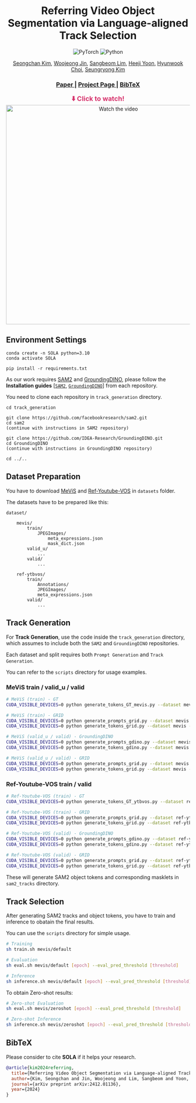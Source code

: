 <p align="center">
  <h1 align="center">Referring Video Object Segmentation via Language-aligned Track Selection</h1>
  
  <p align="center">
    <img src="https://img.shields.io/badge/PyTorch-2.6.0-%23EE4C2C.svg?style=&logo=PyTorch&logoColor=white" alt="PyTorch">
    <img src="https://img.shields.io/badge/Python-3.10-blue.svg?style=&logo=python&logoColor=ffdd54" alt="Python">
  </p>

  <p align="center">
    <a href="https://github.com/deep-overflow" target="_blank">Seongchan Kim</a>,</span>
    <a href="https://github.com/wooj0216" target="_blank">Woojeong Jin</a>,</span>
    <a href="https://github.com/SangbeomLim" target="_blank">Sangbeom Lim</a>,</span>
    <a href="https://github.com/yoon-heez" target="_blank">Heeji Yoon</a>,</span>
    <a href="https://github.com/Eenrue" target="_blank">Hyunwook Choi</a>,</span>
    <a href="https://cvlab.kaist.ac.kr/members/faculty" target="_blank">Seungryong Kim</a>
  </p>
  <h3 align="center"><a href="https://arxiv.org/abs/2412.01136">Paper </a> | <a href="https://cvlab-kaist.github.io/SOLA/">Project Page </a> | <a href=#BibTeX>BibTeX </a> </h3>
  <div align="center"></div>

  <p align="center">
    <span style="font-size:18px; color:#d6336c;"><strong>⬇️ Click to watch!</strong></span><br>
    <a href="https://youtu.be/RP_va3dFKFU">
      <img src="https://img.youtube.com/vi/RP_va3dFKFU/0.jpg" alt="Watch the video", width="600px">
    </a>
  </p>

</p>

## Environment Settings

```
conda create -n SOLA python=3.10
conda activate SOLA

pip install -r requirements.txt
```

As our work requires [SAM2](https://github.com/facebookresearch/sam2) and [GroundingDINO](https://github.com/IDEA-Research/GroundingDINO), please follow the **Installation guides** [[`SAM2`](https://github.com/facebookresearch/sam2/blob/main/INSTALL.md), [`GroundingDINO`](https://github.com/IDEA-Research/GroundingDINO?tab=readme-ov-file#hammer_and_wrench-install)] from each repository.

You need to clone each repository in `track_generation` directory.

```
cd track_generation

git clone https://github.com/facebookresearch/sam2.git
cd sam2
(continue with instructions in SAM2 repository)

git clone https://github.com/IDEA-Research/GroundingDINO.git
cd GroundingDINO
(continue with instructions in GroundingDINO repository)

cd ../..
```

## Dataset Preparation
You have to download [MeViS](https://codalab.lisn.upsaclay.fr/competitions/15094) and [Ref-Youtube-VOS](https://codalab.lisn.upsaclay.fr/competitions/13520) in `datasets` folder.

The datasets have to be prepared like this:
```
dataset/
    
    mevis/
        train/
            JPEGImages/
                meta_expressions.json
                mask_dict.json
        valid_u/
            ...
        valid/
            ...
    
    ref-ytbvos/
        train/
            Annotations/
            JPEGImages/
            meta_expressions.json
        valid/
            ...
```

## Track Generation

For **Track Generation**, use the code inside the `track_generation` directory, which assumes to include both the `SAM2` and `GroundingDINO` repositories.

Each dataset and split requires both `Prompt Generation` and `Track Generation`.

You can refer to the `scripts` directory for usage examples.

### MeViS train / valid_u / valid
```bash
# MeViS (train) - GT
CUDA_VISIBLE_DEVICES=0 python generate_tokens_GT_mevis.py --dataset mevis --data_type train --pid 0 --n_pids 1

# MeViS (train) - GRID
CUDA_VISIBLE_DEVICES=0 python generate_prompts_grid.py --dataset mevis --data_type train --bin_size 4 --pid 0 --n_pid 1
CUDA_VISIBLE_DEVICES=0 python generate_tokens_grid.py --dataset mevis --data_type train --bin_size 4 --batch_size 4 --miou_thresh 0.7 --n_max_tracks 64 --pid 0 --n_pids 1

# MeViS (valid_u / valid) - GroundingDINO
CUDA_VISIBLE_DEVICES=0 python generate_prompts_gdino.py --dataset mevis --data_type valid_u --bin_size 4 --box_threshold 0.2 --text_threshold 0.25 --pid 0 --n_pid 1
CUDA_VISIBLE_DEVICES=0 python generate_tokens_gdino.py --dataset mevis --data_type valid_u --bin_size 4 --batch_size 4 --miou_thresh 0.7 --stability_score_thresh 0.85 --n_max_tracks 16 --pid 0 --n_pids 1

# MeViS (valid_u / valid) - GRID
CUDA_VISIBLE_DEVICES=0 python generate_prompts_grid.py --dataset mevis --data_type valid_u --bin_size 0 --pid 0 --n_pid 1
CUDA_VISIBLE_DEVICES=0 python generate_tokens_grid.py --dataset mevis --data_type valid_u --bin_size 4 --batch_size 4 --miou_thresh 0.7 --n_max_tracks 64 --pid 0 --n_pids 1
```

### Ref-Youtube-VOS train / valid
```bash
# Ref-Youtube-VOS (train) - GT
CUDA_VISIBLE_DEVICES=0 python generate_tokens_GT_ytbvos.py --dataset ref-ytbvos --data_type train --pid 0 --n_pid 1

# Ref-Youtube-VOS (train) - GRID
CUDA_VISIBLE_DEVICES=0 python generate_prompts_grid.py --dataset ref-ytbvos --data_type train --bin_size 4 --pid 0 --n_pid 1
CUDA_VISIBLE_DEVICES=0 python generate_tokens_grid.py --dataset ref-ytbvos --data_type train --bin_size 4 --batch_size 4 --miou_thresh 0.7 --n_max_tracks 64 --pid 0 --n_pids 1

# Ref-Youtube-VOS (valid) - GroundingDINO
CUDA_VISIBLE_DEVICES=0 python generate_prompts_gdino.py --dataset ref-ytbvos --data_type valid --bin_size 4 --box_threshold 0.2 --text_threshold 0.25 --pid 0 --n_pid 1
CUDA_VISIBLE_DEVICES=0 python generate_tokens_gdino.py --dataset ref-ytbvos --data_type valid --bin_size 4 --batch_size 4 --miou_thresh 0.7 --stability_score_thresh 0.85 --n_max_tracks 16 --pid 0 --n_pids 1

# Ref-Youtube-VOS (valid) - GRID
CUDA_VISIBLE_DEVICES=0 python generate_prompts_grid.py --dataset ref-ytbvos --data_type valid --bin_size 0 --pid 0 --n_pid 1
CUDA_VISIBLE_DEVICES=0 python generate_tokens_grid.py --dataset ref-ytbvos --data_type valid --bin_size 4 --batch_size 4 --miou_thresh 0.7 --n_max_tracks 64 --pid 0 --n_pids 1
```

These will generate SAM2 object tokens and corresponding masklets in `sam2_tracks` directory.


## Track Selection
After generating SAM2 tracks and object tokens, you have to train and inference to obatain the final results.

You can use the `scripts` directory for simple usage.

```bash
# Training
sh train.sh mevis/default

# Evaluation
sh eval.sh mevis/default [epoch] --eval_pred_threshold [threshold]

# Inference
sh inference.sh mevis/default [epoch] --eval_pred_threshold [threshold]
```

To obtain Zero-shot results:
```bash
# Zero-shot Evaluation
sh eval.sh mevis/zeroshot [epoch] --eval_pred_threshold [threshold]

# Zero-shot Inference
sh inference.sh mevis/zeroshot [epoch] --eval_pred_threshold [threshold]
```

<!-- ## Models

☁️ [Google Drive](???)

## Acknowledgement

This project is based on ???. Many thanks to the authors for their great works! -->

## BibTeX
<p id="BibTeX"></p>

Please consider to cite **SOLA** if it helps your research.

```bibtex
@article{kim2024referring,
  title={Referring Video Object Segmentation via Language-aligned Track Selection},
  author={Kim, Seongchan and Jin, Woojeong and Lim, Sangbeom and Yoon, Heeji and Choi, Hyunwook and Kim, Seungryong},
  journal={arXiv preprint arXiv:2412.01136},
  year={2024}
}
```

